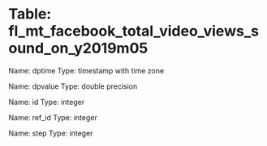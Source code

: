 Table: fl_mt_facebook_total_video_views_sound_on_y2019m05
=========================================================

Name: dptime
Type: timestamp with time zone

Name: dpvalue
Type: double precision

Name: id
Type: integer

Name: ref_id
Type: integer

Name: step
Type: integer

